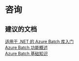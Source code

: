 <properties
    pageTitle="咨询"
    description="咨询"
    service="microsoft.batch"
    resource="batchaccounts"
    authors="aashu"
    displayOrder=""
    selfHelpType="generic"
    supportTopicIds="32452728"
    resourceTags=""
    productPesIds="15614"
    cloudEnvironments="public"
/>


# 咨询

## **建议的文档**
[适用于 .NET 的 Azure Batch 库入门](https://azure.microsoft.com/en-gb/documentation/articles/batch-dotnet-get-started/)<br>
[Azure Batch 功能概述](https://azure.microsoft.com/documentation/articles/batch-api-basics/)<br>
[Azure Batch 基础知识](https://azure.microsoft.com/documentation/articles/batch-technical-overview/)



<!--HONumber=Jul16_HO4-->


